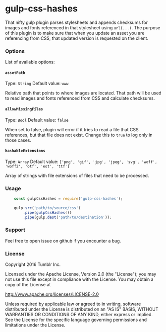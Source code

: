 # gulp-css-hashes

That nifty gulp plugin parses stylesheets and appends checksums for images and fonts referenced in that stylesheet using `url(...)`.
The purpose of this plugin is to make sure that when you update an asset you are referencing from CSS, that updated version is requested on the client.
 
### Options

List of available options:

#### `assetPath`
Type: `String`
Default value: `www`

Relative path that points to where images are located. That path will be used to read images and fonts referenced from CSS and calculate checksums.

#### `allowMissingFiles`
Type: `Bool`
Default value: `false`

When set to false, plugin will error if it tries to read a file that CSS references, but that file does not exist. Change this to `true` to log only in those cases. 

#### `hashableExtensions`
Type: `Array`
Default value: `['png', 'gif', 'jpg', 'jpeg', 'svg', 'woff', 'woff2', 'otf', 'eot', 'ttf']`

Array of strings with file extensions of files that need to be processed.

### Usage

```javascript
    const gulpCssHashes = require('gulp-css-hashes');
    
    gulp.src('path/to/source/css')
        .pipe(gulpCssHashes())
        .pipe(gulp.dest('path/to/destination'));
```

### Support

Feel free to open issue on github if you encounter a bug.

### License

Copyright 2016 Tumblr Inc.

Licensed under the Apache License, Version 2.0 (the "License");
you may not use this file except in compliance with the License.
You may obtain a copy of the License at

   http://www.apache.org/licenses/LICENSE-2.0

Unless required by applicable law or agreed to in writing, software
distributed under the License is distributed on an "AS IS" BASIS,
WITHOUT WARRANTIES OR CONDITIONS OF ANY KIND, either express or implied.
See the License for the specific language governing permissions and
limitations under the License.
